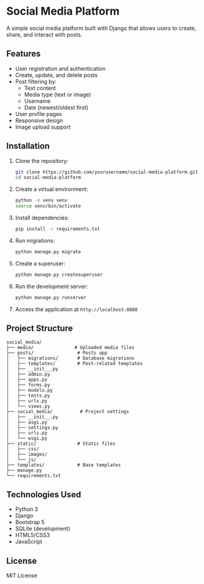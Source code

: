 # Social Media Platform

A simple social media platform built with Django that allows users to create, share, and interact with posts.

## Features

- User registration and authentication
- Create, update, and delete posts
- Post filtering by:
  - Text content
  - Media type (text or image)
  - Username
  - Date (newest/oldest first)
- User profile pages
- Responsive design
- Image upload support

## Installation

1. Clone the repository:
   ```bash
   git clone https://github.com/yourusername/social-media-platform.git
   cd social-media-platform
   ```

2. Create a virtual environment:
   ```bash
   python -m venv venv
   source venv/bin/activate
   ```

3. Install dependencies:
   ```bash
   pip install -r requirements.txt
   ```

4. Run migrations:
   ```bash
   python manage.py migrate
   ```

5. Create a superuser:
   ```bash
   python manage.py createsuperuser
   ```

6. Run the development server:
   ```bash
   python manage.py runserver
   ```

7. Access the application at `http://localhost:8000`

## Project Structure

```
social_media/
├── media/               # Uploaded media files
├── posts/                # Posts app
│   ├── migrations/       # Database migrations
│   ├── templates/        # Post-related templates
│   ├── __init__.py
│   ├── admin.py
│   ├── apps.py
│   ├── forms.py
│   ├── models.py
│   ├── tests.py
│   ├── urls.py
│   └── views.py
├── social_media/          # Project settings
│   ├── __init__.py
│   ├── asgi.py
│   ├── settings.py
│   ├── urls.py
│   └── wsgi.py
├── static/               # Static files
│   ├── css/
│   ├── images/
│   └── js/
├── templates/            # Base templates
├── manage.py
└── requirements.txt
```

## Technologies Used

- Python 3
- Django
- Bootstrap 5
- SQLite (development)
- HTML5/CSS3
- JavaScript

## License

MIT License
